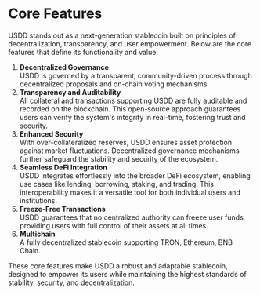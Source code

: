 # Core Features

USDD stands out as a next-generation stablecoin built on principles of decentralization, transparency, and user empowerment. Below are the core features that define its functionality and value:

1. **Decentralized Governance**\
   USDD is governed by a transparent, community-driven process through decentralized proposals and on-chain voting mechanisms.
2. **Transparency and Auditability**\
   All collateral and transactions supporting USDD are fully auditable and recorded on the blockchain. This open-source approach guarantees users can verify the system's integrity in real-time, fostering trust and security.
3. **Enhanced Security**\
   With over-collateralized reserves, USDD ensures asset protection against market fluctuations. Decentralized governance mechanisms further safeguard the stability and security of the ecosystem.
4. **Seamless DeFi Integration**\
   USDD integrates effortlessly into the broader DeFi ecosystem, enabling use cases like lending, borrowing, staking, and trading. This interoperability makes it a versatile tool for both individual users and institutions.
5. **Freeze-Free Transactions**\
   USDD guarantees that no centralized authority can freeze user funds, providing users with full control of their assets at all times.
6. **Multichain**\
   A fully decentralized stablecoin supporting TRON, Ethereum, BNB Chain.

These core features make USDD a robust and adaptable stablecoin, designed to empower its users while maintaining the highest standards of stability, security, and decentralization.
